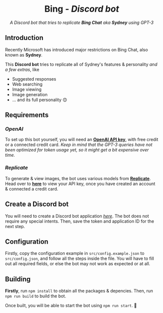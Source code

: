 <h1 align="center"><b>Bing</b> - <i>Discord bot</i></h1>
<p align="center"><i>A Discord bot that tries to replicate <b>Bing Chat</b> aka <b>Sydney</b> using GPT-3</i></p>

## Introduction
Recently Microsoft has introduced major restrictions on Bing Chat, also known as **Sydney**.

This **Discord bot** tries to replicate all of Sydney's features & personality *and a few extras*, like
- Suggested responses
- Web searching
- Image viewing
- Image generation
- ... and its full personality 😊

## Requirements
### *OpenAI*
To set up this bot yourself, you will need an [**OpenAI API key**](https://platform.openai.com/account/api-keys), with free credit or a connected credit card.
*Keep in mind that the GPT-3 queries have not been optimized for token usage yet, so it might get a bit expensive over time.*

### *Replicate*
To generate & view images, the bot uses various models from **[Replicate](https://replicate.com)**. Head over to [**here**](https://replicate.com/account) to view your API key, once you have created an account & connected a credit card.

## Create a Discord bot
You will need to create a Discord bot application [*here*](https://discord.com/developers/applications). The bot does not require any special intents.
Then, save the token and application ID for the next step.

## Configuration
Firstly, copy the configuration example in `src/config.example.json` to `src/config.json`, and follow all the steps inside the file.
You will have to fill out all required fields, or else the bot may not work as expected or at all.

## Building
**Firstly**, run `npm install` to obtain all the packages & depencies.
Then, run `npm run build` to build the bot.

Once built, you will be able to start the bot using `npm run start`. 🎉